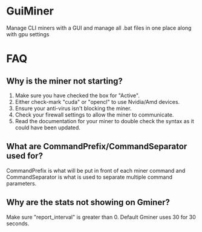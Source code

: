 # GuiMiner
 Manage CLI miners with a GUI and manage all .bat files in one place along with gpu settings

# FAQ
## Why is the miner not starting?

1. Make sure you have checked the box for "Active".
2. Either check-mark "cuda" or "opencl" to use Nvidia/Amd devices.
3. Ensure your anti-virus isn't blocking the miner.
4. Check your firewall settings to allow the miner to communicate.
5. Read the documentation for your miner to double check the syntax as it could have been updated.
   
## What are CommandPrefix/CommandSeparator used for?

CommandPrefix is what will be put in front of each miner command and CommandSeparator is what is used to separate multiple command parameters.

## Why are the stats not showing on Gminer?

Make sure "report_interval" is greater than 0. Default Gminer uses 30 for 30 seconds.
